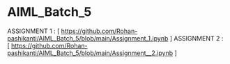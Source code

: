 # AIML_Batch_5


ASSIGNMENT 1 :
[ https://github.com/Rohan-pashikanti/AIML_Batch_5/blob/main/Assignment_1.ipynb ]
ASSIGNMENT 2 :
[ https://github.com/Rohan-pashikanti/AIML_Batch_5/blob/main/Assignment__2.ipynb ]
